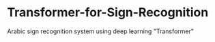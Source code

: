 # Transformer-for-Sign-Recognition
Arabic sign recognition system using deep learning "Transformer"
